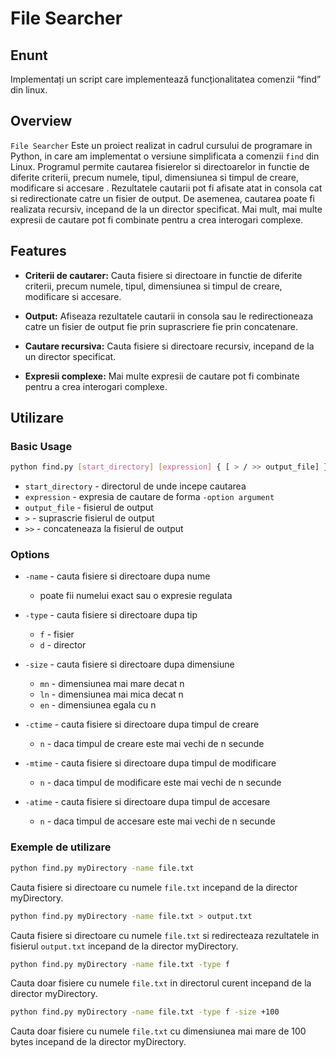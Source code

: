 # File Searcher 

## Enunt 
Implementați un script care implementează funcționalitatea comenzii “find” din linux.

## Overview

`File Searcher` Este un proiect realizat in cadrul cursului de programare in Python, in care am implementat o versiune simplificata a comenzii `find` din Linux. Programul permite cautarea fisierelor si directoarelor in functie de diferite criterii, precum numele, tipul, dimensiunea si timpul de creare, modificare si accesare . Rezultatele cautarii pot fi afisate atat in consola cat si redirectionate catre un fisier de output. De asemenea, cautarea poate fi realizata recursiv, incepand de la un director specificat. Mai mult, mai multe expresii de cautare pot fi combinate pentru a crea interogari complexe.

## Features

- **Criterii de cautarer:** Cauta fisiere si directoare in functie de diferite criterii, precum numele, tipul, dimensiunea si timpul de creare, modificare si accesare.
  
- **Output:** Afiseaza rezultatele cautarii in consola sau le redirectioneaza catre un fisier de output fie prin suprascriere fie prin concatenare.

- **Cautare recursiva:** Cauta fisiere si directoare recursiv, incepand de la un director specificat.

- **Expresii complexe:** Mai multe expresii de cautare pot fi combinate pentru a crea interogari complexe.

## Utilizare

### Basic Usage

```bash
python find.py [start_directory] [expression] { [ > / >> output_file] }
```

 - `start_directory` - directorul de unde incepe cautarea
 - `expression` - expresia de cautare de forma `-option argument`
 - `output_file` - fisierul de output
 - `>` - suprascrie fisierul de output
 - `>>` - concateneaza la fisierul de output

### Options

- `-name` - cauta fisiere si directoare dupa nume 
  - poate fii numelui exact sau o expresie regulata
  
- `-type` - cauta fisiere si directoare dupa tip
    - `f` - fisier
    - `d` - director
- `-size` - cauta fisiere si directoare dupa dimensiune
    - `mn` - dimensiunea mai mare decat n
    - `ln` - dimensiunea mai mica decat n
    - `en` - dimensiunea egala cu n
- `-ctime` - cauta fisiere si directoare dupa timpul de creare
    - `n` - daca timpul de creare este mai vechi de n secunde
- `-mtime` - cauta fisiere si directoare dupa timpul de modificare
    - `n` - daca timpul de modificare este mai vechi de n secunde
- `-atime` - cauta fisiere si directoare dupa timpul de accesare
    - `n` - daca timpul de accesare este mai vechi de n secunde

### Exemple de utilizare

```bash
python find.py myDirectory -name file.txt
```
Cauta fisiere si directoare cu numele `file.txt` incepand de la director myDirectory.

```bash
python find.py myDirectory -name file.txt > output.txt
```
Cauta fisiere si directoare cu numele `file.txt` si redirecteaza rezultatele in fisierul `output.txt` incepand de la director myDirectory.

```bash
python find.py myDirectory -name file.txt -type f
```
Cauta doar fisiere cu numele `file.txt` in directorul curent incepand de la director myDirectory.

```bash
python find.py myDirectory -name file.txt -type f -size +100
```
Cauta doar fisiere cu numele `file.txt` cu dimensiunea mai mare de 100 bytes incepand de la director myDirectory.
